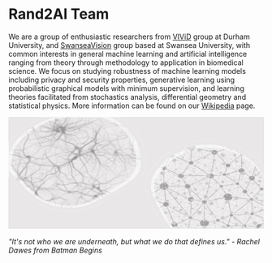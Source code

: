 # Rand2AI Team

We are a group of enthusiastic researchers from [VIViD](https://vivid.webspace.durham.ac.uk/) group at Durham University, and [SwanseaVision](http://csvision.swansea.ac.uk/) group based at Swansea University, with common interests in general machine learning and artificial intelligence ranging from theory through methodology to application in biomedical science. We focus on studying robustness of machine learning models including privacy and security properties, generative learning using probabilistic graphical models with minimum supervision, and learning theories facilitated from stochastics analysis, differential geometry and statistical physics. More information can be found on our [Wikipedia](../../wiki) page.

![](./BG.png)

*"It's not who we are underneath, but what we do that defines us." - Rachel Dawes from Batman Begins*
